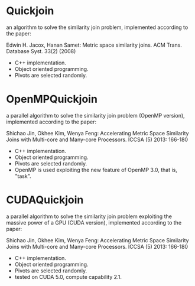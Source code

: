 Quickjoin
=========

an algorithm to solve the similarity join problem, implemented according to the paper:

Edwin H. Jacox, Hanan Samet:
Metric space similarity joins. ACM Trans. Database Syst. 33(2) (2008)

* C++ implementation.
* Object oriented programming.
* Pivots are selected randomly.

OpenMPQuickjoin
=========

a parallel algorithm to solve the similarity join problem (OpenMP version), implemented according to the paper:

Shichao Jin, Okhee Kim, Wenya Feng:
Accelerating Metric Space Similarity Joins with Multi-core and Many-core Processors. ICCSA (5) 2013: 166-180

* C++ implementation.
* Object oriented programming.
* Pivots are selected randomly.
* OpenMP is used exploiting the new feature of OpenMP 3.0, that is, "task".

CUDAQuickjoin
=============
a parallel algorithm to solve the similarity join problem exploiting the massive power of a GPU (CUDA version), implemented according to the paper:

Shichao Jin, Okhee Kim, Wenya Feng:
Accelerating Metric Space Similarity Joins with Multi-core and Many-core Processors. ICCSA (5) 2013: 166-180

* C++ implementation.
* Object oriented programming.
* Pivots are selected randomly.
* tested on CUDA 5.0, compute capability 2.1.
